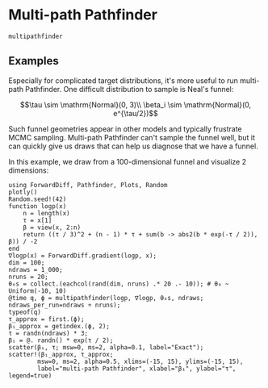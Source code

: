 # Multi-path Pathfinder

```@docs
multipathfinder
```

## Examples

Especially for complicated target distributions, it's more useful to run multi-path Pathfinder.
One difficult distribution to sample is Neal's funnel:

```math
\tau \sim \mathrm{Normal}(0, 3)\\
\beta_i \sim \mathrm{Normal}(0, e^{\tau/2})
```

Such funnel geometries appear in other models and typically frustrate MCMC sampling.
Multi-path Pathfinder can't sample the funnel well, but it can quickly give us draws that can help us diagnose that we have a funnel.

In this example, we draw from a 100-dimensional funnel and visualize 2 dimensions:

```@repl
using ForwardDiff, Pathfinder, Plots, Random
plotly()
Random.seed!(42)
function logp(x)
    n = length(x)
    τ = x[1]
    β = view(x, 2:n)
    return ((τ / 3)^2 + (n - 1) * τ + sum(b -> abs2(b * exp(-τ / 2)), β)) / -2
end
∇logp(x) = ForwardDiff.gradient(logp, x);
dim = 100;
ndraws = 1_000;
nruns = 20;
θ₀s = collect.(eachcol(rand(dim, nruns) .* 20 .- 10)); # θ₀ ~ Uniform(-10, 10)
@time q, ϕ = multipathfinder(logp, ∇logp, θ₀s, ndraws; ndraws_per_run=ndraws ÷ nruns);
typeof(q)
τ_approx = first.(ϕ);
β₁_approx = getindex.(ϕ, 2);
τ = randn(ndraws) * 3;
β₁ = @. randn() * exp(τ / 2);
scatter(β₁, τ; msw=0, ms=2, alpha=0.1, label="Exact");
scatter!(β₁_approx, τ_approx;
        msw=0, ms=2, alpha=0.5, xlims=(-15, 15), ylims=(-15, 15),
        label="multi-path Pathfinder", xlabel="β₁", ylabel="τ", legend=true)
```
